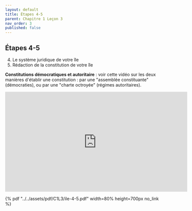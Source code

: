 ```yaml
---
layout: default
title: Étapes 4-5
parent: Chapitre 1 Leçon 3
nav_order: 3
published: false
---
```

## Étapes 4-5

4) Le système juridique de votre île  
5) Rédaction de la constitution de votre île  

**Constitutions démocratiques et autoritaire** : voir cette vidéo sur les deux manières d'établir une constitution : par une "assemblée constituante" (démocraties), ou par une "charte octroyée" (régimes autoritaires).  

<iframe width="590" height="325" src="https://www.youtube.com/embed/uwaCsMo-TjA?si=Qb7G5OW0YXRzn3bp" title="YouTube video player" frameborder="0" allow="accelerometer; autoplay; clipboard-write; encrypted-media; gyroscope; picture-in-picture; web-share" allowfullscreen></iframe>

{% pdf "../../assets/pdf/C1L3/ile-4-5.pdf" width=80% height=700px no_link %}